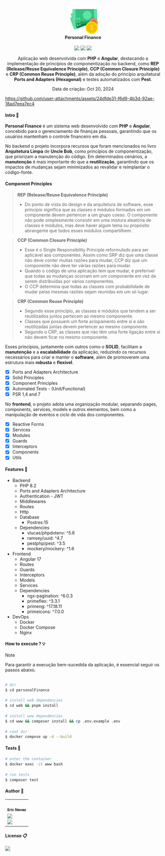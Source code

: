 <h4 align="center">
  <br />
  <img src="resources/doc/icon.png">
  <br />
    Personal Finance 
  <br />
</h4>

<p align="center">
  <img src="https://img.shields.io/github/last-commit/EricNeves/personalFinance?display_timestamp=author&style=flat-square&logo=git&labelColor=%23010409&color=%23F05032">
  <img src="https://img.shields.io/github/languages/top/ericneves/personalFinance?style=flat-square&logo=php&logoColor=%23fff&label=PHP&labelColor=%23777BB4&color=%231C47CB">
  <img src="https://img.shields.io/github/license/ericneves/personalFinance?style=flat-square&logo=github&logoColor=white&labelColor=%23000000&color=%23DEEB52">
</p>

<p align="center">
    Aplicação web desenvolvida com <strong>PHP</strong> e <strong>Angular</strong>, destacando a implementação de princípios de componentização no backend, como <strong>REP (Release/Reuse Equivalence Principle)</strong>, <strong>CCP (Common Closure Principle)</strong> e <strong>CRP (Common Reuse Principle)</strong>, além da adoção do princípio arquitetural <strong>Ports and Adapters (Hexagonal)</strong> e testes automatizados com <strong>Pest</strong>.
</p> 

<p align="center">Data de criação: Oct 20, 2024</p>

https://github.com/user-attachments/assets/24dfde31-f6d9-4b3d-92ae-18ad7eea7ec4

#### Intro 📖

**Personal Finance** é um sistema web desenvolvido com **PHP** e **Angular**, concebido para o gerenciamento de finanças pessoais, garantindo que os usuários mantenham o controle financeiro em dia.

No backend o projeto incorpora recursos que foram mencionados no livro **Arquitetura Limpa** de **Uncle Bob**, como princípios de componentização, que priorizam a manutenção do código. Em determinados cenários, a **manutenção** é mais importante do que a **reutilização**, garantindo que os impactos de mudanças sejam minimizados ao revalidar e reimplantar o código-fonte.

#### Component Principles

> 
> **REP (Release/Reuse Equivalence Principle)** 
> - Do ponto de vista do design e da arquitetura de software, esse princípio significa que as classes e módulos formados em um componente devem pertencer a um grupo coeso. O componente não pode simplesmente consistir em uma mistura aleatória de classes e módulos, mas deve haver algum tema ou propósito abrangente que todos esses módulos compartilhem.
>

>
> **CCP (Common Closure Principle)**
> - Esse é o Single Responsibility Principle reformulado para ser aplicável aos componentes. Assim como SRP diz que uma classe não deve conter muitas razões para mudar, CCP diz que um componente não deve ter várias razões para mudar.
> - Quando o código de uma aplicação tem que mudar, é preferível que todas as mudanças ocorram em um componente em vez de serem distribuídas por vários componentes.
> - O CCP determina que todas as classes com probabilidade de mudar pelas mesmas razões sejam reunidas em um só lugar.
> 

>
> **CRP (Common Reuse Principle)**
> - Segundo esse princípio, as classes e módulos que tendem a ser reutilizados juntos pertecem ao mesmo componente.
> - Classes que possuem um forte aclopamento entre si e são reutilizadas juntas devem pertencer ao mesmo componente.
> - Segundo o CRP, as classes que não têm uma forte ligação entre si não devem ficar no mesmo componente.
> 

Esses princípios, juntamente com outros como o **SOLID**, facilitam a **manutenção** e a **escalabilidade** da aplicação, reduzindo os recursos necessários para criar e manter o **software**, além de promoverem uma estrutura mais **robusta** e **flexível**.

- [x] Ports and Adapters Architecture
- [x] Solid Principles
- [x] Component Principles
- [x] Automated Tests - (Unit/Functional)
- [x] PSR 1,4 and 7

No **frontend**, o projeto adota uma organização modular, separando pages, components, services, models e outros elementos, bem como a manipulação de eventos e ciclo de vida dos componentes.

- [x] Reactive Forms
- [x] Services
- [x] Modules
- [x] Guards
- [x] Interceptors
- [x] Components
- [x] Utils

#### Features 🚀

- Backend
  - PHP 8.2
  - Ports and Adapters Architecture
  - Authentication - JWT
  - Middlewares
  - Routes
  - Http
  - Database
    - Postres:15
  - Dependencies
    - vlucas/phpdotenv: ^5.6
    - ramsey/uuid: ^4.7
    - pestphp/pest: ^3.5
    - mockery/mockery: ^1.6
- Frontend
  - Angular 17
  - Routes
  - Guards
  - Interceptors
  - Models
  - Services
  - Dependencies
    - ngx-pagination: ^6.0.3
    - primeflex: ^3.3.1
    - primeng: ^17.18.11
    - primeicons: ^7.0.0
- DevOps
  - Docker
  - Docker Compose
  - Nginx  

#### How to execute ? 💡

> [!NOTE]
>
> Para garantir a execução bem-sucedida da aplicação, é essencial seguir os passos abaixo.
>

```sh

# dir
$ cd personalFinance

# install web dependencies
$ cd web && pnpm install

# install www dependencies
$ cd www && composer install && cp .env.example .env

# root dir
$ docker compose up -d --build

```

#### Tests 🔋

```sh
# enter the container
$ docker exec -it www bash

# run tests
$ composer test
```

#### Author 🗿

<table>
  <tr>
    <td align="center">
      <a href="https://www.instagram.com/ericneves_dev/">
        <img src="https://avatars.githubusercontent.com/u/32256029" width="100px;" alt=""/>
        <br />
        <sub>
          <b>Eric Neves</b>
        </sub>
      </a>
    </td>
  </tr>
  <tr>
    <td>
      <a href="https://www.instagram.com/ericneves_dev/">
        <img src="https://img.shields.io/badge/Instagram-E4405F?style=for-the-badge&logo=instagram&logoColor=white" width="100%">
      </a> 
      <br />
      <a href="https://linkedin.com/in/ericnevesrr"> 
        <img src="https://img.shields.io/badge/LinkedIn-0077B5?style=for-the-badge&logo=linkedin&logoColor=white" width="100%">
      </a>
    </td>
  </tr>
</table>

#### License 📋

<img src="https://img.shields.io/github/license/ericneves/personalFinance?style=flat-square&logo=github&logoColor=white&labelColor=%23000000&color=%23DEEB52">

